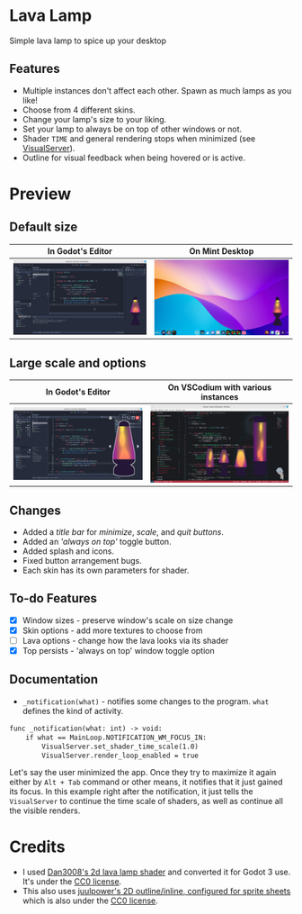# Lava Lamp
Simple lava lamp to spice up your desktop

## Features
- Multiple instances don't affect each other. Spawn as much lamps as you like!
- Choose from 4 different skins.
- Change your lamp's size to your liking.
- Set your lamp to always be on top of other windows or not.
- Shader `TIME` and general rendering stops when minimized (see [VisualServer](https://docs.godotengine.org/en/3.6/classes/class_visualserver.html)).
- Outline for visual feedback when being hovered or is active.

# Preview
## Default size

| In Godot's Editor                   | On Mint Desktop                     |
| ----------------------------------- | ----------------------------------- |
| ![](./Github/preview_0.png)         | ![](./Github/preview_1.png)         |

## Large scale and options

| In Godot's Editor                   | On VSCodium with various instances  |
| ----------------------------------- | ----------------------------------- |
| ![](./Github/preview_2.png)         | ![](./Github/preview_3.png)         |

## Changes
- Added a *title bar* for *minimize*, *scale*, and *quit buttons*.
- Added an *'always on top'* toggle button.
- Added splash and icons.
- Fixed button arrangement bugs.
- Each skin has its own parameters for shader.

## To-do Features
- [x] Window sizes - preserve window's scale on size change
- [x] Skin options - add more textures to choose from
- [ ] Lava options - change how the lava looks via its shader
- [x] Top persists - 'always on top' window toggle option

## Documentation
- `_notification(what)` - notifies some changes to the program. `what` defines the kind of activity.
```gdscript
func _notification(what: int) -> void:
    if what == MainLoop.NOTIFICATION_WM_FOCUS_IN:
        VisualServer.set_shader_time_scale(1.0)
        VisualServer.render_loop_enabled = true
```
Let's say the user minimized the app. Once they try to maximize it again either by `Alt + Tab` command or other means, it notifies that it just gained its focus. In this example right after the notification, it just tells the `VisualServer` to continue the time scale of shaders, as well as continue all the visible renders.

# Credits
- I used [Dan3008's 2d lava lamp shader](https://godotshaders.com/shader/2d-lava-lamp/) and converted it for Godot 3 use. It's under the [CC0 license](https://creativecommons.org/public-domain/cc0/).
- This also uses [juulpower's 2D outline/inline, configured for sprite sheets](https://godotshaders.com/shader/2d-outline-inline-configured-for-sprite-sheets/) which is also under the [CC0 license](https://creativecommons.org/public-domain/cc0/).
